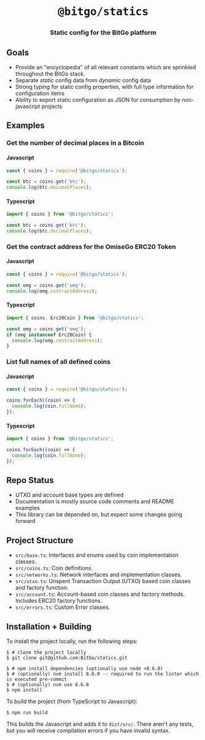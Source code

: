 <h1 style="text-align: center;">
  <pre>@bitgo/statics</pre>
</h1>
<h3 style="text-align: center;">
  Static config for the BitGo platform
</h3>

## Goals
* Provide an "encyclopedia" of all relevant constants which are sprinkled throughout the BitGo stack.
* Separate *static* config data from *dynamic* config data
* Strong typing for static config properties, with full type information for configuration items
* Ability to export static configuration as JSON for consumption by non-javascript projects

## Examples

### Get the number of decimal places in a Bitcoin

#### Javascript
```js
const { coins } = require('@bitgo/statics');

const btc = coins.get('btc');
console.log(btc.decimalPlaces);
```

#### Typescript
```typescript
import { coins } from '@bitgo/statics';

const btc = coins.get('btc');
console.log(btc.decimalPlaces);
```

### Get the contract address for the OmiseGo ERC20 Token

#### Javascript
```js
const { coins } = require('@bitgo/statics');

const omg = coins.get('omg');
console.log(omg.contractAddress);
```

#### Typescript
```typescript
import { coins, Erc20Coin } from '@bitgo/statics';

const omg = coins.get('omg');
if (omg instanceof Erc20Coin) {
  console.log(omg.contractAddress);
}
```

### List full names of all defined coins

#### Javascript
```js
const { coins } = require('@bitgo/statics');

coins.forEach((coin) => {
  console.log(coin.fullName);
});
```

#### Typescript
```typescript
import { coins } from '@bitgo/statics';

coins.forEach((coin) => {
  console.log(coin.fullName);
});
```

## Repo Status
* UTXO and account base types are defined
* Documentation is mostly source code comments and README examples
* This library can be depended on, but expect some changes going forward

## Project Structure
* `src/base.ts`: Interfaces and enums used by coin implementation classes.
* `src/coins.ts`: Coin definitions.
* `src/networks.ts`: Network interfaces and implementation classes.
* `src/utxo.ts`: Unspent Transaction Output (UTXO) based coin classes and factory function.
* `src/account.ts`: Account-based coin classes and factory methods. Includes ERC20 factory functions.
* `src/errors.ts`: Custom Error classes.

## Installation + Building
To install the project locally, run the following steps:

```
$ # clone the project locally
$ git clone git@github.com:BitGo/statics.git

$ # npm install dependencies (optionally use node >8.6.0)
$ # (optionally) nvm install 8.6.0 -- required to run the linter which is executed pre-commit
$ # (optionally) nvm use 8.6.0
$ npm install
```

To build the project (from TypeScript to Javascript):

```
$ npm run build
```

This builds the Javascript and adds it to `dist/src/`. There aren't any tests, but you will receive compilation errors if you have invalid syntax.
